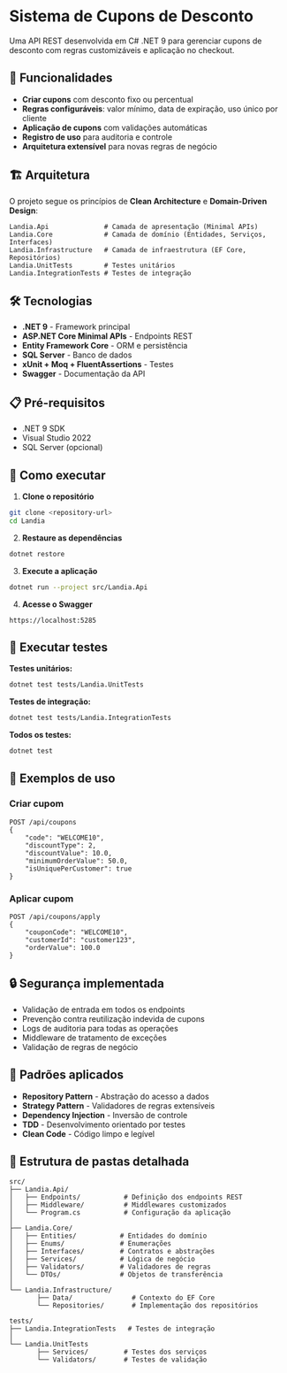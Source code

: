 # Sistema de Cupons de Desconto

Uma API REST desenvolvida em C# .NET 9 para gerenciar cupons de desconto com regras customizáveis e aplicação no checkout.

## 🚀 Funcionalidades

- **Criar cupons** com desconto fixo ou percentual
- **Regras configuráveis**: valor mínimo, data de expiração, uso único por cliente
- **Aplicação de cupons** com validações automáticas
- **Registro de uso** para auditoria e controle
- **Arquitetura extensível** para novas regras de negócio

## 🏗️ Arquitetura

O projeto segue os princípios de **Clean Architecture** e **Domain-Driven Design**:

```
Landia.Api              # Camada de apresentação (Minimal APIs)
Landia.Core             # Camada de domínio (Entidades, Serviços, Interfaces)
Landia.Infrastructure   # Camada de infraestrutura (EF Core, Repositórios)
Landia.UnitTests        # Testes unitários
Landia.IntegrationTests # Testes de integração
```

## 🛠️ Tecnologias

- **.NET 9** - Framework principal
- **ASP.NET Core Minimal APIs** - Endpoints REST
- **Entity Framework Core** - ORM e persistência
- **SQL Server** - Banco de dados
- **xUnit + Moq + FluentAssertions** - Testes
- **Swagger** - Documentação da API

## 📋 Pré-requisitos

- .NET 9 SDK
- Visual Studio 2022
- SQL Server (opcional)

## 🚀 Como executar

1. **Clone o repositório**
```bash
git clone <repository-url>
cd Landia
```

2. **Restaure as dependências**
```bash
dotnet restore
```

3. **Execute a aplicação**
```bash
dotnet run --project src/Landia.Api
```

4. **Acesse o Swagger**
```
https://localhost:5285
```

## 🧪 Executar testes

**Testes unitários:**
```bash
dotnet test tests/Landia.UnitTests
```

**Testes de integração:**
```bash
dotnet test tests/Landia.IntegrationTests
```

**Todos os testes:**
```bash
dotnet test
```

## 📖 Exemplos de uso

### Criar cupom
```http
POST /api/coupons
{
    "code": "WELCOME10",
    "discountType": 2,
    "discountValue": 10.0,
    "minimumOrderValue": 50.0,
    "isUniquePerCustomer": true
}
```

### Aplicar cupom
```http
POST /api/coupons/apply
{
    "couponCode": "WELCOME10",
    "customerId": "customer123",
    "orderValue": 100.0
}
```

## 🔒 Segurança implementada

- Validação de entrada em todos os endpoints
- Prevenção contra reutilização indevida de cupons
- Logs de auditoria para todas as operações
- Middleware de tratamento de exceções
- Validação de regras de negócio

## 🎯 Padrões aplicados

- **Repository Pattern** - Abstração do acesso a dados
- **Strategy Pattern** - Validadores de regras extensíveis
- **Dependency Injection** - Inversão de controle
- **TDD** - Desenvolvimento orientado por testes
- **Clean Code** - Código limpo e legível

## 📁 Estrutura de pastas detalhada

```
src/
├── Landia.Api/
│   ├── Endpoints/           # Definição dos endpoints REST
│   ├── Middleware/          # Middlewares customizados
│   └── Program.cs           # Configuração da aplicação
│
├── Landia.Core/
│   ├── Entities/           # Entidades do domínio
│   ├── Enums/              # Enumerações
│   ├── Interfaces/         # Contratos e abstrações
│   ├── Services/           # Lógica de negócio
│   ├── Validators/         # Validadores de regras
│   └── DTOs/               # Objetos de transferência
│
└── Landia.Infrastructure/
       ├── Data/               # Contexto do EF Core
       └── Repositories/       # Implementação dos repositórios

tests/
├── Landia.IntegrationTests   # Testes de integração
│   
└── Landia.UnitTests
       ├── Services/         # Testes dos serviços
       └── Validators/       # Testes de validação
```

